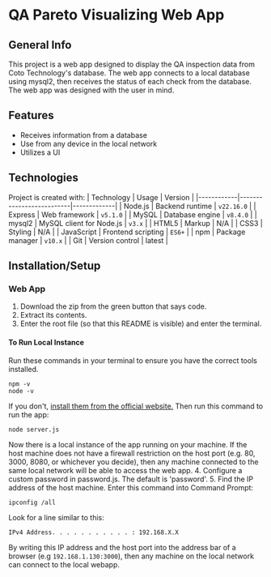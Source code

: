 # QA Pareto Visualizing Web App
## General Info
This project is a web app designed to display the QA inspection data from Coto Technology's database.
The web app connects to a local database using mysql2, then receives the status of each check from the database. The web app was designed with the user in mind.
## Features
- Receives information from a database
- Use from any device in the local network
- Utilizes a UI
## Technologies
Project is created with:
| Technology | Usage                    | Version     |
|------------|--------------------------|-------------|
| Node.js    | Backend runtime          | `v22.16.0`  |
| Express    | Web framework            | `v5.1.0`    |
| MySQL      | Database engine          | `v8.4.0`    |
| mysql2     | MySQL client for Node.js | `v3.x`      |
| HTML5      | Markup                   | N/A         |
| CSS3       | Styling                  | N/A         |
| JavaScript | Frontend scripting       | `ES6+`      |
| npm        | Package manager          | `v10.x`     |
| Git        | Version control          | latest      |
## Installation/Setup
### Web App
1. Download the zip from the green button that says code.
2. Extract its contents.
3. Enter the root file (so that this README is visible) and enter the terminal.
#### To Run Local Instance
Run these commands in your terminal to ensure you have the correct tools installed.
```
npm -v
node -v
```
If you don't, [install them from the official website.](https://nodejs.org/en/download)
Then run this command to run the app:
```
node server.js
``` 
Now there is a local instance of the app running on your machine. If the host machine does not have a firewall restriction on the host port (e.g. 80, 3000, 8080, or whichever you decide), then any machine connected to the same local network will be able to access the web app.
4. Configure a custom password in password.js. The default is 'password'.
5. Find the IP address of the host machine.
Enter this command into Command Prompt:
```
ipconfig /all
```
Look for a line similar to this:
```
IPv4 Address. . . . . . . . . . . : 192.168.X.X
```
By writing this IP address and the host port into the address bar of a browser (e.g ```192.168.1.130:3000```), then any machine on the local network can connect to the local webapp.
